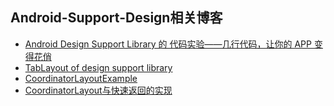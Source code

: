 Android-Support-Design相关博客
---

* [Android Design Support Library 的 代码实验——几行代码，让你的 APP 变得花俏](http://www.jianshu.com/p/1078568e859f)
* [TabLayout of design support library](http://chenfuduo.me/2015/07/30/TabLayout-of-design-support-library/)
* [CoordinatorLayoutExample](https://github.com/saulmm/CoordinatorLayoutExample)
* [CoordinatorLayout与快速返回的实现](http://www.jcodecraeer.com/a/anzhuokaifa/androidkaifa/2015/0818/3315.html)
